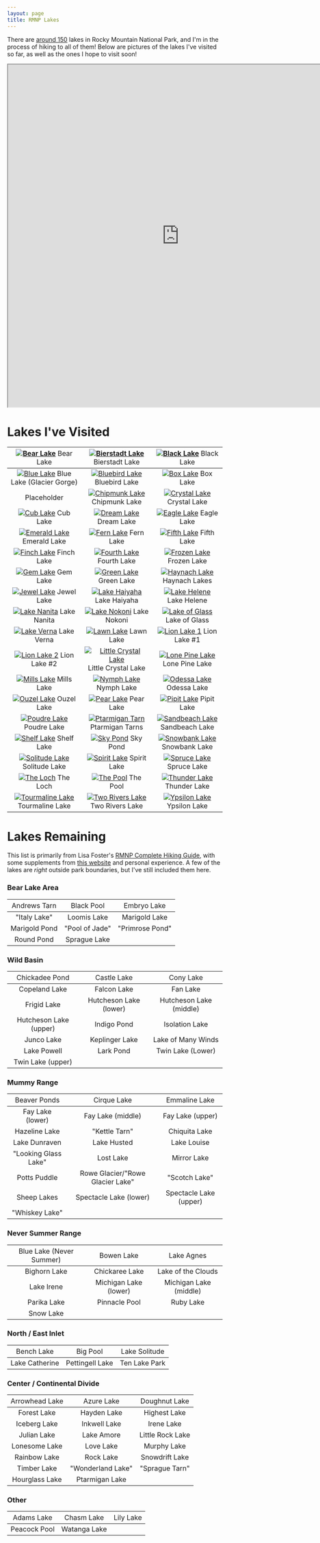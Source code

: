 ```yaml
---
layout: page
title: RMNP Lakes
---
```


There are [around 150](https://www.nps.gov/romo/learn/management/statistics.htm) lakes in Rocky Mountain National Park, and I'm in the process of hiking to all of them! Below are pictures of the lakes I've visited so far, as well as the ones I hope to visit soon!

<iframe src="https://www.google.com/maps/d/embed?mid=18-YcNqJfW-634V9MNQmVZCSmpFcNxFk&hl=en&ehbc=2E312F" width="800" height="800"></iframe>

# Lakes I've Visited

| [![Bear Lake](/assets/img/BearLake.JPG)](/assets/img/BearLake.JPG) <span style="font-weight:normal">Bear Lake</span> | [![Bierstadt Lake](/assets/img/BierstadtLake.jpg)](/assets/img/BierstadtLake.jpg) <span style="font-weight:normal">Bierstadt Lake</span> | [![Black Lake](/assets/img/BlackLake.JPG)](/assets/img/BlackLake.JPG) <span style="font-weight:normal">Black Lake</span> |
| :---: | :---: | :---: |
| [![Blue Lake](/assets/img/BlueLake.JPG)](/assets/img/BlueLake.JPG) Blue Lake (Glacier Gorge) | [![Bluebird Lake](/assets/img/BluebirdLake.JPG)](/assets/img/BluebirdLake.JPG) Bluebird Lake | [![Box Lake](/assets/img/BoxLake.JPG)](/assets/img/BoxLake.JPG) Box Lake |
| Placeholder | [![Chipmunk Lake](/assets/img/ChipmunkLake.JPG)](/assets/img/ChipmunkLake.JPG) Chipmunk Lake | [![Crystal Lake](/assets/img/CrystalLake.JPG)](/assets/img/CrystalLake.JPG) Crystal Lake |
| [![Cub Lake](/assets/img/CubLake.JPG)](/assets/img/CubLake.JPG) Cub Lake | [![Dream Lake](/assets/img/DreamLake.JPG)](/assets/img/DreamLake.JPG) Dream Lake | [![Eagle Lake](/assets/img/EagleLake.JPG)](/assets/img/EagleLake.JPG) Eagle Lake |
| [![Emerald Lake](/assets/img/EmeraldLake.jpeg)](/assets/img/EmeraldLake.jpeg) Emerald Lake | [![Fern Lake](/assets/img/FernLake.JPG)](/assets/img/FernLake.JPG) Fern Lake | [![Fifth Lake](/assets/img/FifthLake.jpg)](/assets/img/FifthLake.jpg) Fifth Lake |
| [![Finch Lake](/assets/img/FinchLake.JPG)](/assets/img/FinchLake.JPG) Finch Lake | [![Fourth Lake](/assets/img/FourthLake.JPG)](/assets/img/FourthLake.JPG) Fourth Lake | [![Frozen Lake](/assets/img/FrozenLake.JPG)](/assets/img/FrozenLake.JPG) Frozen Lake |
| [![Gem Lake](/assets/img/GemLake.JPG)](/assets/img/GemLake.JPG) Gem Lake | [![Green Lake](/assets/img/GreenLake.JPG)](/assets/img/GreenLake.JPG) Green Lake | [![Haynach Lake](/assets/img/HaynachLakes.JPG)](/assets/img/HaynachLakes.JPG) Haynach Lakes |
| [![Jewel Lake](/assets/img/JewelLake.jpeg)](/assets/img/JewelLake.jpeg) Jewel Lake | [![Lake Haiyaha](/assets/img/LakeHaiyaha.JPG)](/assets/img/LakeHaiyaha.JPG) Lake Haiyaha | [![Lake Helene](/assets/img/LakeHelene.JPG)](/assets/img/LakeHelene.JPG) Lake Helene |
| [![Lake Nanita](/assets/img/LakeNanita.JPG)](/assets/img/LakeNanita.JPG) Lake Nanita | [![Lake Nokoni](/assets/img/LakeNokoni.JPG)](/assets/img/LakeNokoni.JPG) Lake Nokoni | [![Lake of Glass](/assets/img/LakeOfGlass.jpg)](/assets/img/LakeOfGlass.jpg) Lake of Glass |
| [![Lake Verna](/assets/img/LakeVerna.JPG)](/assets/img/LakeVerna.JPG) Lake Verna | [![Lawn Lake](/assets/img/LawnLake.JPG)](/assets/img/LawnLake.JPG) Lawn Lake | [![Lion Lake 1](/assets/img/LionLake1.JPG)](/assets/img/LionLake1.JPG) Lion Lake #1 |
| [![Lion Lake 2](/assets/img/LionLake2.JPG)](/assets/img/LionLake2.JPG) Lion Lake #2 | [![Little Crystal Lake](/assets/img/LittleCrystalLake.JPG)](/assets/img/LittleCrystalLake.JPG) Little Crystal Lake | [![Lone Pine Lake](/assets/img/LonePineLake.jpg)](/assets/img/LonePineLake.jpg) Lone Pine Lake |
| [![Mills Lake](/assets/img/MillsLake.jpg)](/assets/img/MillsLake.jpg) Mills Lake | [![Nymph Lake](/assets/img/NymphLake.JPG)](/assets/img/NymphLake.JPG) Nymph Lake | [![Odessa Lake](/assets/img/OdessaLake.jpeg)](/assets/img/OdessaLake.jpeg) Odessa Lake |
| [![Ouzel Lake](/assets/img/OuzelLake.JPG)](/assets/img/OuzelLake.JPG) Ouzel Lake | [![Pear Lake](/assets/img/PearLake.JPG)](/assets/img/PearLake.JPG) Pear Lake | [![Pipit Lake](/assets/img/PipitLake.JPG)](/assets/img/PipitLake.JPG) Pipit Lake |
| [![Poudre Lake](/assets/img/PoudreLake.JPG)](/assets/img/PoudreLake.JPG) Poudre Lake | [![Ptarmigan Tarn](/assets/img/PtarmiganTarn.JPG)](/assets/img/PtarmiganTarn.JPG) Ptarmigan Tarns | [![Sandbeach Lake](/assets/img/SandbeachLake.JPG)](/assets/img/SandbeachLake.JPG) Sandbeach Lake |
| [![Shelf Lake](/assets/img/ShelfLake.JPG)](/assets/img/ShelfLake.JPG) Shelf Lake | [![Sky Pond](/assets/img/SkyPond.JPG)](/assets/img/SkyPond.JPG) Sky Pond | [![Snowbank Lake](/assets/img/SnowbankLake.JPG)](/assets/img/SnowbankLake.JPG) Snowbank Lake |
| [![Solitude Lake](/assets/img/SolitudeLake.JPG)](/assets/img/SolitudeLake.JPG) Solitude Lake | [![Spirit Lake](/assets/img/SpiritLake.JPG)](/assets/img/SpiritLake.JPG) Spirit Lake | [![Spruce Lake](/assets/img/SpruceLake.JPG)](/assets/img/SpruceLake.JPG) Spruce Lake |
| [![The Loch](/assets/img/TheLoch.JPG)](/assets/img/TheLoch.JPG) The Loch | [![The Pool](/assets/img/ThePool.JPG)](/assets/img/ThePool.JPG) The Pool | [![Thunder Lake](/assets/img/ThunderLake.JPG)](/assets/img/ThunderLake.JPG) Thunder Lake |
| [![Tourmaline Lake](/assets/img/TourmalineLake.JPG)](/assets/img/TourmalineLake.JPG) Tourmaline Lake | [![Two Rivers Lake](/assets/img/TwoRiversLake.JPG)](/assets/img/TwoRiversLake.JPG) Two Rivers Lake | [![Ypsilon Lake](/assets/img/YpsilonLake.JPG)](/assets/img/YpsilonLake.JPG) Ypsilon Lake |

# Lakes Remaining
This list is primarily from Lisa Foster's [RMNP Complete Hiking Guide](https://www.amazon.com/Rocky-Mountain-National-Park-Complete/dp/0615526845/ref=sr_1_1?crid=VFZV6XY9JN4X&keywords=lisa+foster&qid=1696050466&sprefix=Lisa+Foster%2Caps%2C185&sr=8-1), with some supplements from [this website](http://www.hikingrmnp.org/p/the-big-list.html) and personal experience. A few of the lakes are _right_ outside park boundaries, but I've still included them here.

### Bear Lake Area

| <span style="font-weight:normal">Andrews Tarn</span> | <span style="font-weight:normal">Black Pool</span> |<span style="font-weight:normal">Embryo Lake</span> |
| :---: | :---: | :---: |
| "Italy Lake" | Loomis Lake | Marigold Lake |
| Marigold Pond | "Pool of Jade" | "Primrose Pond" |
| Round Pond | Sprague Lake | |

### Wild Basin

| <span style="font-weight:normal">Chickadee Pond</span> | <span style="font-weight:normal">Castle Lake</span> | <span style="font-weight:normal">Cony Lake</span> |
| :---: | :---: | :---: |
| Copeland Lake | Falcon Lake | Fan Lake | 
| Frigid Lake | Hutcheson Lake (lower) | Hutcheson Lake (middle) | 
| Hutcheson Lake (upper) | Indigo Pond | Isolation Lake | 
| Junco Lake | Keplinger Lake | Lake of Many Winds | 
| Lake Powell | Lark Pond | Twin Lake (Lower) |
| Twin Lake (upper) | | |

### Mummy Range

| <span style="font-weight:normal">Beaver Ponds</span> |<span style="font-weight:normal">Cirque Lake</span> | <span style="font-weight:normal">Emmaline Lake</span> |
| :---: | :---: | :---: |
| Fay Lake (lower) | Fay Lake (middle) | Fay Lake (upper) |
| Hazeline Lake | "Kettle Tarn" | Chiquita Lake |
| Lake Dunraven | Lake Husted | Lake Louise |
| "Looking Glass Lake" | Lost Lake | Mirror Lake |
| Potts Puddle | Rowe Glacier/"Rowe Glacier Lake" | "Scotch Lake" |
| Sheep Lakes | Spectacle Lake (lower) | Spectacle Lake (upper) |
| "Whiskey Lake" | | |

### Never Summer Range

| <span style="font-weight:normal">Blue Lake (Never Summer)</span> | <span style="font-weight:normal">Bowen Lake</span> |<span style="font-weight:normal">Lake Agnes</span> |
| :---: | :---: | :---: |
| Bighorn Lake | Chickaree Lake | Lake of the Clouds |
| Lake Irene | Michigan Lake (lower) | Michigan Lake (middle) |
| Parika Lake | Pinnacle Pool | Ruby Lake |
| Snow Lake | | |

### North / East Inlet

| <span style="font-weight:normal">Bench Lake</span> | <span style="font-weight:normal">Big Pool</span> |<span style="font-weight:normal">Lake Solitude</span> |
| :---: | :---: | :---: |
| Lake Catherine | Pettingell Lake | Ten Lake Park |

### Center / Continental Divide

| <span style="font-weight:normal">Arrowhead Lake</span> | <span style="font-weight:normal">Azure Lake</span> |<span style="font-weight:normal">Doughnut Lake</span> |
| :---: | :---: | :---: |
| Forest Lake | Hayden Lake | Highest Lake |
| Iceberg Lake | Inkwell Lake | Irene Lake |
| Julian Lake | Lake Amore | Little Rock Lake |
| Lonesome Lake | Love Lake | Murphy Lake |
| Rainbow Lake | Rock Lake | Snowdrift Lake |
| Timber Lake | "Wonderland Lake" | "Sprague Tarn" |
| Hourglass Lake | Ptarmigan Lake | |

### Other

| <span style="font-weight:normal">Adams Lake</span> | <span style="font-weight:normal">Chasm Lake</span> |<span style="font-weight:normal">Lily Lake</span> |
| :---: | :---: | :---: |
| Peacock Pool | Watanga Lake | |